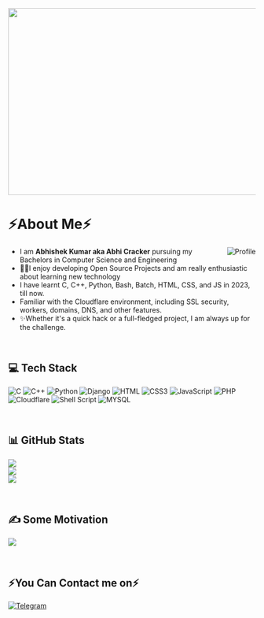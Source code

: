 <div align="center">
  <img src="https://i.imgur.com/R0ae7rE.gif?maxwidth=760&fidelity=grand" width="2000" height="380">
</div>

# ⚡About Me⚡
<a href="https://AbhiCracker.com" target="_blank"><img ALIGN="RIGHT" src="https://images.weserv.nl/?url=avatars.githubusercontent.com/u/98258595?v=4&h=200&w=200&fit=cover&mask=circle&maxage=7d" alt="Profile" />
</a>
  
- I am **Abhishek Kumar aka Abhi Cracker** pursuing my Bachelors in Computer Science and Engineering
- 👨‍💻I enjoy developing Open Source Projects and am really enthusiastic about learning new technology
- I have learnt C, C++, Python, Bash, Batch, HTML, CSS, and JS in 2023, till now.
- Familiar with the Cloudflare environment, including SSL security, workers, domains, DNS, and other features.
- ✨Whether it's a quick hack or a full-fledged project, I am always up for the challenge.

<br/>

## 💻 Tech Stack
![C](	https://img.shields.io/badge/C-00599C?style=for-the-badge&logo=c&logoColor=white) ![C++](https://img.shields.io/badge/C%2B%2B-00599C?style=for-the-badge&logo=c%2B%2B&logoColor=white) ![Python](https://img.shields.io/badge/Python-14354C?style=for-the-badge&logo=python&logoColor=white) ![Django](https://img.shields.io/badge/Django-092E20?style=for-the-badge&logo=django&logoColor=white) ![HTML](https://img.shields.io/badge/HTML5-E34F26?style=for-the-badge&logo=html5&logoColor=white) ![CSS3](https://img.shields.io/badge/CSS3-1572B6?style=for-the-badge&logo=css3&logoColor=white) ![JavaScript](https://img.shields.io/badge/JavaScript-F7DF1E?style=for-the-badge&logo=JavaScript&logoColor=white)
![PHP](https://img.shields.io/badge/PHP-777BB4?style=for-the-badge&logo=php&logoColor=white) ![Cloudflare](https://img.shields.io/badge/Cloudflare-F38020?style=for-the-badge&logo=Cloudflare&logoColor=white) ![Shell Script](https://img.shields.io/badge/Shell_Script-121011?style=for-the-badge&logo=gnu-bash&logoColor=white) ![MYSQL](https://img.shields.io/badge/MySQL-00000F?style=for-the-badge&logo=mysql&logoColor=white) 

<br/>

## 📊 GitHub Stats
![](https://github-readme-stats.vercel.app/api?username=AbhiCrackerOfficial&theme=calm&hide_border=false&include_all_commits=false&count_private=false)<br/>
![](https://github-readme-streak-stats.herokuapp.com/?user=AbhiCrackerOfficial&theme=calm&hide_border=false)<br/>
![](https://github-readme-stats.vercel.app/api/top-langs/?username=AbhiCrackerOfficial&theme=calm&hide_border=false&include_all_commits=false&count_private=false&layout=compact)

<br/>

## ✍️ Some Motivation
![](https://quotes-github-readme.vercel.app/api?type=horizontal&theme=radical)

<br/>

## ⚡You Can Contact me on⚡
[![Telegram](https://img.shields.io/badge/Telegram-2CA5E0?style=for-the-badge&logo=telegram&logoColor=white)](https://t.me/AbhiCracker001)
